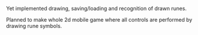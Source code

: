Yet implemented drawing, saving/loading and recognition of drawn runes.

Planned to make whole 2d mobile game where all controls are performed by drawing rune symbols.

